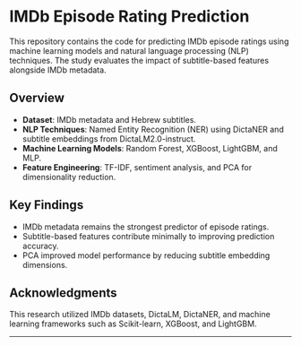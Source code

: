 # IMDb Episode Rating Prediction

This repository contains the code for predicting IMDb episode ratings using machine learning models and natural language processing (NLP) techniques. The study evaluates the impact of subtitle-based features alongside IMDb metadata.

## Overview
- **Dataset**: IMDb metadata and Hebrew subtitles.
- **NLP Techniques**: Named Entity Recognition (NER) using DictaNER and subtitle embeddings from DictaLM2.0-instruct.
- **Machine Learning Models**: Random Forest, XGBoost, LightGBM, and MLP.
- **Feature Engineering**: TF-IDF, sentiment analysis, and PCA for dimensionality reduction.

## Key Findings
- IMDb metadata remains the strongest predictor of episode ratings.
- Subtitle-based features contribute minimally to improving prediction accuracy.
- PCA improved model performance by reducing subtitle embedding dimensions.

## Acknowledgments
This research utilized IMDb datasets, DictaLM, DictaNER, and machine learning frameworks such as Scikit-learn, XGBoost, and LightGBM.

---
